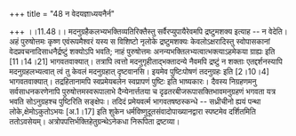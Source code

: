 +++
title = "48 न वेदयज्ञाध्ययनैर्न"

+++
।।11.48।। मदनुग्रहैकलभ्यभक्तिव्यतिरिक्तैस्तु सर्वैरप्युपायैरेवमपि
द्रष्टुमशक्य इत्याह -- न वेदेति। अहं पुरुषोत्तमः कृष्ण एवंरूपमैश्वरं
यस्य स विशिष्टो नृलोके द्रष्टुमशक्यः केवलोऽक्षरादिस्तु स्वोपासकानां
वेदप्रवचनादिसाधनैर्द्रष्टुं शक्योऽपि भवति; नाहं पुरुषोत्तमः
अनन्यभक्तिलभ्यत्वात्भक्त्याऽहमेकया ग्राह्यः इति \[11।14।21\]
भागवतवाक्यात्। तत्रापि त्वत्तो मदनुगृहीताद्भक्तादन्ये नैवमपि द्रष्टुं न
शक्ताः एतद्दर्शनस्यापि मदनुग्रहलभ्यत्वात् त्वं तु केवलं मदनुग्रहात्
दृष्टवानसि। इयमेव पुष्टिःपोषणं तदनुग्रहः इति \[2।10।4\]
भागवतवाक्यात्। तद्रहितानामपि स्वप्रमेयबलेन स्वप्रापणं पुष्टिः इति
भाष्यकारः। दैवस्य निग्रहणमनु सर्वसाधनकरणेनापि पुरुषोत्तमस्वरूपालाभे
दैन्येनार्त्ततया च दृढतरबीजरूपासक्तिभावमनुग्रहणं भगवता यत्र भवति
सोऽनुग्रहश्च पुष्टिरिति सङ्क्षेपः। तदिदं प्रमेयवर्त्म भागवतषष्ठस्कन्धे
-- सध्रीचीनो ह्ययं पन्था लोके,क्षेमोऽकुतोऽभयः \[अ.1।17\] इति शुकेन
धर्मविष्णुदूतसंवादोपाख्यानद्वारा स्पष्टमेव दर्शितमिति ततोऽवसेयम्।
अत्रोपपत्तिर्भक्तिहेतुग्रन्थेऽनेकधा निरूपिता द्रष्टव्या।
